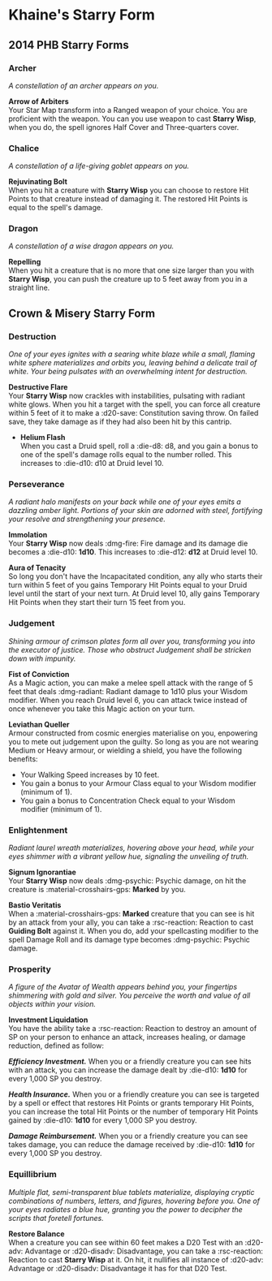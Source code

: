 # Khaine's Starry Form

## 2014 PHB Starry Forms

### Archer

*A constellation of an archer appears on you.*

**Arrow of Arbiters**  
Your Star Map transform into a Ranged weapon of your choice. You are proficient with the weapon. You can you use weapon to cast **Starry Wisp**, when you do, the spell ignores Half Cover and Three-quarters cover.

### Chalice

*A constellation of a life-giving goblet appears on you.* 

**Rejuvinating Bolt**  
When you hit a creature with **Starry Wisp** you can choose to restore Hit Points to that creature instead of damaging it. The restored Hit Points is equal to the spell's damage.

### Dragon

*A constellation of a wise dragon appears on you.* 

**Repelling**  
When you hit a creature that is no more that one size larger than you with **Starry Wisp**, you can push the creature up to 5 feet away from you in a straight line.

## Crown & Misery Starry Form

### Destruction

*One of your eyes ignites with a searing white blaze while a small, flaming white sphere materializes and orbits you, leaving behind a delicate trail of white. Your being pulsates with an overwhelming intent for destruction.*

**Destructive Flare**  
Your **Starry Wisp** now crackles with instabilities, pulsating with radiant white glows. When you hit a target with the spell, you can force all creature within 5 feet of it to make a :d20-save: Constitution saving throw. On failed save, they take damage as if they had also been hit by this cantrip.

- **Helium Flash**  
When you cast a Druid spell, roll a :die-d8: d8, and you gain a bonus to one of the spell's damage rolls equal to the number rolled. This increases to :die-d10: d10 at Druid level 10.

### Perseverance

*A radiant halo manifests on your back while one of your eyes emits a dazzling amber light. Portions of your skin are adorned with steel, fortifying your resolve and strengthening your presence.*
 
**Immolation**  
Your **Starry Wisp** now deals :dmg-fire: Fire damage and its damage die becomes a :die-d10: **1d10**. This increases to :die-d12: **d12** at Druid level 10.

**Aura of Tenacity**  
So long you don't have the Incapacitated condition, any ally who starts their turn within 5 feet of you gains Temporary Hit Points equal to your Druid level until the start of your next turn. At Druid level 10, ally gains Temporary Hit Points when they start their turn 15 feet from you.

### Judgement

*Shining armour of crimson plates form all over you, transforming you into the executor of justice. Those who obstruct Judgement shall be stricken down with impunity.*

**Fist of Conviction**  
As a Magic action, you can make a melee spell attack with the range of 5 feet that deals :dmg-radiant: Radiant damage to 1d10 plus your Wisdom modifier. When you reach Druid level 6, you can attack twice instead of once whenever you take this Magic action on your turn.

**Leviathan Queller**  
Armour constructed from cosmic energies materialise on you, enpowering you to mete out judgement upon the guilty. So long as you are not wearing Medium or Heavy armour, or wielding a shield, you have the following benefits:

- Your Walking Speed increases by 10 feet.
- You gain a bonus to your Armour Class equal to your Wisdom modifier (minimum of 1).
- You gain a bonus to Concentration Check equal to your Wisdom modifier (minimum of 1).

### Enlightenment

*Radiant laurel wreath materializes, hovering above your head, while your eyes shimmer with a vibrant yellow hue, signaling the unveiling of truth.*

**Signum Ignorantiae**  
Your **Starry Wisp** now deals :dmg-psychic: Psychic damage, on hit the creature is :material-crosshairs-gps: **Marked** by you.

**Bastio Veritatis**  
When a :material-crosshairs-gps: **Marked** creature that you can see is hit by an attack from your ally, you can take a :rsc-reaction: Reaction to cast **Guiding Bolt** against it. When you do, add your spellcasting modifier to the spell Damage Roll and its damage type becomes :dmg-psychic: Psychic damage.

### Prosperity

*A figure of the Avatar of Wealth appears behind you, your fingertips shimmering with gold and silver. You perceive the worth and value of all objects within your vision.*

**Investment Liquidation**  
You have the ability take a :rsc-reaction: Reaction to destroy an amount of SP on your person to enhance an attack, increases healing, or damage reduction, defined as follow:

***Efficiency Investment.*** When you or a friendly creature you can see hits with an attack, you can increase the damage dealt by :die-d10: **1d10** for every 1,000 SP you destroy.

***Health Insurance.*** When you or a friendly creature you can see is targeted by a spell or effect that restores Hit Points or grants temporary Hit Points, you can increase the total Hit Points or the number of temporary Hit Points gained by :die-d10: **1d10** for every 1,000 SP you destroy.

***Damage Reimbursement.*** When you or a friendly creature you can see takes damage, you can reduce the damage received by :die-d10: **1d10** for every 1,000 SP you destroy.

### Equillibrium

*Multiple flat, semi-transparent blue tablets materialize, displaying cryptic combinations of numbers, letters, and figures, hovering before you. One of your eyes radiates a blue hue, granting you the power to decipher the scripts that foretell fortunes.*

**Restore Balance**  
When a creature you can see within 60 feet makes a D20 Test with an :d20-adv: Advantage or :d20-disadv: Disadvantage, you can take a :rsc-reaction: Reaction to cast **Starry Wisp** at it. On hit, it nullifies all instance of :d20-adv: Advantage or :d20-disadv: Disadvantage it has for that D20 Test.
